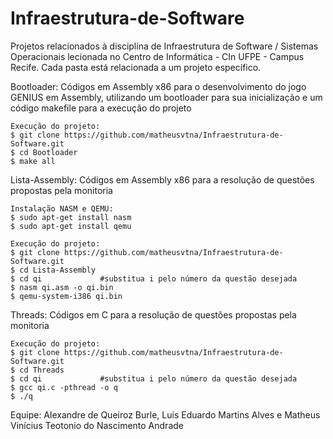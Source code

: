 # Infraestrutura-de-Software

Projetos relacionados à disciplina de Infraestrutura de Software / Sistemas Operacionais lecionada no Centro de Informática - CIn UFPE - Campus Recife. Cada pasta está relacionada a um projeto específico.



Bootloader: Códigos em Assembly x86 para o desenvolvimento do jogo GENIUS em Assembly, utilizando um bootloader para sua inicialização e um código makefile para a execução do projeto
  
    Execução do projeto:
    $ git clone https://github.com/matheusvtna/Infraestrutura-de-Software.git
    $ cd Bootloader
    $ make all
  
Lista-Assembly: Códigos em Assembly x86 para a resolução de questões propostas pela monitoria
   
    Instalação NASM e QEMU:
    $ sudo apt-get install nasm
    $ sudo apt-get install qemu
   
    Execução do projeto:
    $ git clone https://github.com/matheusvtna/Infraestrutura-de-Software.git
    $ cd Lista-Assembly
    $ cd qi             #substitua i pelo número da questão desejada
    $ nasm qi.asm -o qi.bin
    $ qemu-system-i386 qi.bin
    
Threads: Códigos em C para a resolução de questões propostas pela monitoria
      
    Execução do projeto:
    $ git clone https://github.com/matheusvtna/Infraestrutura-de-Software.git
    $ cd Threads
    $ cd qi             #substitua i pelo número da questão desejada
    $ gcc qi.c -pthread -o q
    $ ./q


Equipe: Alexandre de Queiroz Burle, Luis Eduardo Martins Alves e Matheus Vinícius Teotonio do Nascimento Andrade
